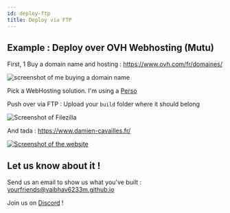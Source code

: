 ```yaml
---
id: deploy-ftp
title: Deploy via FTP
---
```


## Example : Deploy over OVH Webhosting (Mutu)

First, 1 Buy a domain name and hosting : https://www.ovh.com/fr/domaines/

![screenshot of me buying a domain name](https://cdn.filestackcontent.com/compress/chTULO9SyioYoRouaTnb)

Pick a WebHosting solution. I'm using a [Perso](https://www.ovh.com/fr/hebergement-web/hebergement-perso.xml)

Push over via FTP : Upload your `build` folder where it should belong

![Screenshot of Filezilla](https://cdn.filestackcontent.com/compress/tzDoryAS7q1DbXZeTUk9)

And tada : https://www.damien-cavailles.fr/

[![Screenshot of the website](https://cdn.filestackcontent.com/compress/ybRS2qaRwmFIZCGCC6HD)](https://www.damien-cavailles.fr/)

## Let us know about it !

Send us an email to show us what you've built : yourfriends@vaibhav6233m.github.io

Join us on [Discord](https://discord.gg/udbbbAq) !
